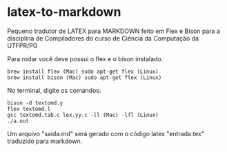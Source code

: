 # latex-to-markdown
Pequeno tradutor de LATEX para MARKDOWN feito em Flex e Bison para a disciplina de Compiladores do curso de Ciência da Computação da UTFPR/PG

Para rodar você deve possui o flex e o bison instalado.

    brew install flex (Mac) sudo apt-get flex (Linux)
    brew install bison (Mac) sudo apt-get flex (Linux)

No terminal, digite os comandos:

    bison -d textomd.y
    flex textomd.l
    gcc textomd.tab.c lex.yy.c -ll (Mac) -lfl (Linux)
    ./a.out

Um arquivo "saida.md" será gerado com o código latex "entrada.tex" traduzido para markdown.
